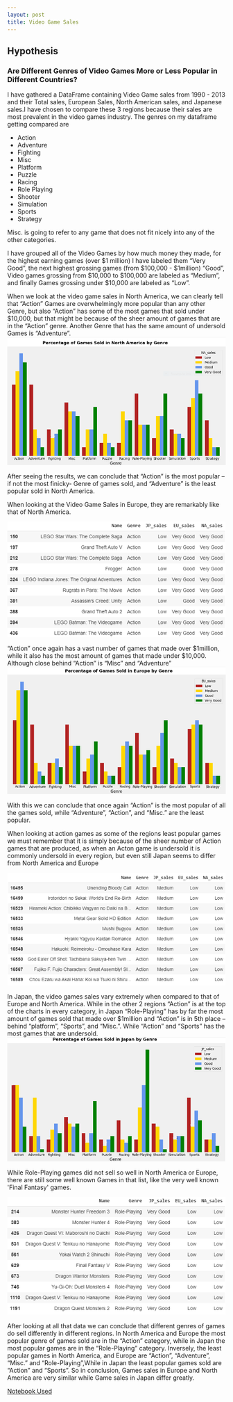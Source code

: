 ```yaml
---
layout: post
title: Video Game Sales
---
```

## Hypothesis
### Are Different Genres of Video Games More or Less Popular in Different Countries?

I have gathered a DataFrame containing Video Game sales from 1990 - 2013  and their Total sales, European Sales, North American sales, and Japanese sales.I have chosen to compare these 3 regions because their sales are most  prevalent in the video games industry. The genres on my dataframe getting compared are
*	Action
*	Adventure
*	Fighting
*	Misc
*	Platform
*	Puzzle
*	Racing
*	Role Playing
*	Shooter
*	Simulation
*	Sports
*	Strategy

Misc. is going to refer to any game that does not fit nicely into any of the other categories.

I have grouped all of the Video Games by how much money they made, for the highest earning games  (over $1 million) I have labeled them “Very Good”, the next highest grossing games (from $100,000 - $1million)  “Good”, Video games grossing from $10,000 to $100,000 are labeled as “Medium”, and finally Games grossing under $10,000 are labeled as “Low”.


When we look at the video game sales in North America, we can clearly tell that “Action” Games are overwhelmingly  more popular than any other Genre, but also “Action” has some of the most games that sold under $10,000, but that  might be because of the sheer amount of games that are in the “Action” genre. Another Genre that has the same amount of undersold Games is “Adventure”.
![Qualifiers](https://github.com/thompsondylan33/thompsondylan/blob/master/images/NA_sales.PNG?raw=true)

After seeing the results, we can conclude that “Action” is the most popular – if not the most finicky- Genre of games sold,  and “Adventure” is the least popular sold in North America.



When looking at the Video Game Sales in Europe, they are remarkably like that of North America.

![Qualifiers](https://github.com/thompsondylan33/thompsondylan/blob/master/images/AC_games.PNG?raw=true)

“Action” once again has a vast number of games that made over $1million, while it also has the most amount of  games that made under $10,000. Although close behind “Action” is “Misc” and “Adventure”
![Qualifiers](https://github.com/thompsondylan33/thompsondylan/blob/master/images/EU_sales.PNG?raw=true)

With this we can conclude that once again “Action” is the most popular of all the games sold,  while “Adventure”, “Action”, and “Misc.”  are the least popular.

When looking at action games as some of the regions least popular games we must remember that it is simply  because of the sheer number of Action games that are produced, as when an Acton game is undersold it is commonly  undersold in every region, but even still Japan seems to differ from North America and Europe

![Qualifiers](https://github.com/thompsondylan33/thompsondylan/blob/master/images/Low_games.PNG?raw=true)


In Japan, the video games sales vary extremely when compared to that of Europe and North America. While  in the other 2 regions “Action” is at the top of the charts in every category, in Japan “Role-Playing” has  by far the most amount of games sold that made over $1million and “Action” is in 5th place – behind “platform”, “Sports”,  and “Misc.”. While “Action” and “Sports” has the most games that are undersold.
![Qualifiers](https://github.com/thompsondylan33/thompsondylan/blob/master/images/Jap_sales.PNG?raw=true)

While Role-Playing games did not sell so well in North America or Europe, there are still some well known Games in that list,  like the very well known 'Final Fantasy' games.

![Qualifiers](https://github.com/thompsondylan33/thompsondylan/blob/master/images/RP_games.PNG?raw=true)

After looking at all that data we can conclude that different genres of games do sell differently in different regions.  In North America and Europe the most popular genre of games sold are in the “Action” category, while in Japan the most  popular games are in the “Role-Playing” category. Inversely, the least popular games in North America, and Europe are “Action”,  “Adventure”, “Misc.” and “Role-Playing”,While in Japan the least popular games sold are “Action” and “Sports”. So in conclusion,  Games sales in Europe and North America are very similar while Game sales in Japan differ greatly.

[Notebook Used](https://colab.research.google.com/drive/1Cq3v6Z9FGVg7ToxOsUGCI5XFrXDULpl5?usp=sharing)
